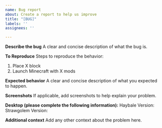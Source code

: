```yaml
---
name: Bug report
about: Create a report to help us improve
title: "[BUG]"
labels: ''
assignees: ''

---
```


**Describe the bug**
A clear and concise description of what the bug is.

**To Reproduce**
Steps to reproduce the behavior:
1. Place X block
2. Launch Minecraft with X mods

**Expected behavior**
A clear and concise description of what you expected to happen.

**Screenshots**
If applicable, add screenshots to help explain your problem.

**Desktop (please complete the following information):**
Haybale Version:
Strawgolem Version:

**Additional context**
Add any other context about the problem here.
